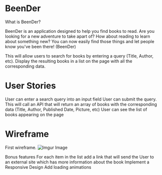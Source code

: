 # BeenDer

What  is BeenDer?

BeenDer is an application designed to help you find books to read. Are you looking for a new adventure to take apart of? How about reading to learn about something new? You can now easily find those things and let people know you've  been there!  (BeenDer)


This will allow users to search for books by entering a query (Title, Author, etc). Display the resulting books in a list on the page with all the corresponding data.

# User Stories

User can enter a search query into an input field
User can submit the query. This will call an API that will return an array of books with the corresponding data (Title, Author, Published Date, Picture, etc)
User can see the list of books appearing on the page

# Wireframe
First wireframe.
![Imgur Image](https://imgur.com/XryM0T6.png)

Bonus features
For each item in the list add a link that will send the User to an external site which has more information about the book
Implement a Responsive Design
Add loading animations
